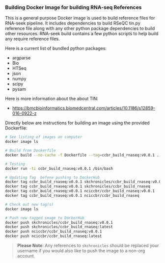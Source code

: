 ### Building Docker Image for building RNA-seq References

This is a general purpose Docker image is used to build reference files for RNA-seek pipeline. It includes dependencies to build RSeQC tin.py reference file along with any other python package dependencies to build other resources. RNA-seek build contains a few python scripts to help build any require reference files.

Here is a current list of bundled python packages:
 - argparse
 - Bio
 - HTSeq
 - json
 - numpy
 - scipy
 - pysam

Here is more information about the about TIN:
- https://bmcbioinformatics.biomedcentral.com/articles/10.1186/s12859-016-0922-z

Directly below are instructions for building an image using the provided Dockerfile:

```bash
# See listing of images on computer
docker image ls

# Build from Dockerfile
docker build --no-cache -f Dockerfile --tag=ccbr_build_rnaseq:v0.0.1 .

# Testing
docker run -ti ccbr_build_rnaseq:v0.0.1 /bin/bash

# Updating Tag  before pushing to DockerHub
docker tag ccbr_build_rnaseq:v0.0.1 skchronicles/ccbr_build_rnaseq:v0.0.1
docker tag ccbr_build_rnaseq:v0.0.1 skchronicles/ccbr_build_rnaseq         # latest
docker tag ccbr_build_rnaseq:v0.0.1 nciccbr/ccbr_build_rnaseq:v0.0.1
docker tag ccbr_build_rnaseq:v0.0.1 nciccbr/ccbr_build_rnaseq              # latest

# Check out new tag(s)
docker image ls

# Push new tagged image to DockerHub
docker push skchronicles/ccbr_build_rnaseq:v0.0.1
docker push skchronicles/ccbr_build_rnaseq:latest
docker push nciccbr/ccbr_build_rnaseq:v0.0.1
docker push nciccbr/ccbr_build_rnaseq:latest 
```

> **Please Note**: Any references to `skchronicles` should be replaced your username if you would also like to push the image to a non-org account.

